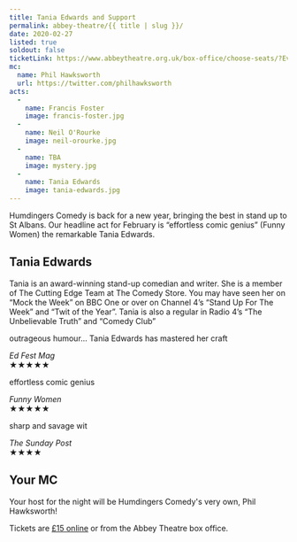 ```yaml
---
title: Tania Edwards and Support
permalink: abbey-theatre/{{ title | slug }}/
date: 2020-02-27
listed: true
soldout: false
ticketLink: https://www.abbeytheatre.org.uk/box-office/choose-seats/?EventInstanceId=48602
mc:
  name: Phil Hawksworth
  url: https://twitter.com/philhawksworth
acts:
  -
    name: Francis Foster
    image: francis-foster.jpg
  -
    name: Neil O'Rourke
    image: neil-orourke.jpg
  -
    name: TBA
    image: mystery.jpg
  -
    name: Tania Edwards
    image: tania-edwards.jpg
---
```


Humdingers Comedy is back for a new year, bringing the best in stand up to St Albans.  Our headline act for February is “effortless comic genius” (Funny Women) the remarkable Tania Edwards.


## Tania Edwards

Tania is an award-winning stand-up comedian and writer.  She is a member of The Cutting Edge Team at The Comedy Store.  You may have seen her on “Mock the Week” on BBC One or over on Channel 4’s “Stand Up For The Week” and “Twit of the Year”.  Tania is also a regular in Radio 4’s “The Unbelievable Truth”  and “Comedy Club”

<div class="review">
  <p>outrageous humour… Tania Edwards has mastered her craft</p>
  <cite>Ed Fest Mag</cite>
  <div class="stars">★★★★★</div>
</div>
<div class="review">
  <p>effortless comic genius</p>
  <cite>Funny Women</cite>
  <div class="stars">★★★★★</div>
</div>
<div class="review">
  <p>sharp and savage wit</p>
  <cite>The Sunday Post</cite>
  <div class="stars">★★★★</div>
</div>




## Your MC

Your host for the night will be Humdingers Comedy's very own, Phil Hawksworth!


Tickets are [£15 online]({{ticketLink}}) or from the Abbey Theatre box office.
